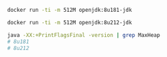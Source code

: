 ```sh
docker run -ti -m 512M openjdk:8u181-jdk
```

```sh
docker run -ti -m 512M openjdk:8u212-jdk
```

```sh
java -XX:+PrintFlagsFinal -version | grep MaxHeap
# 8u181
# 8u212
```